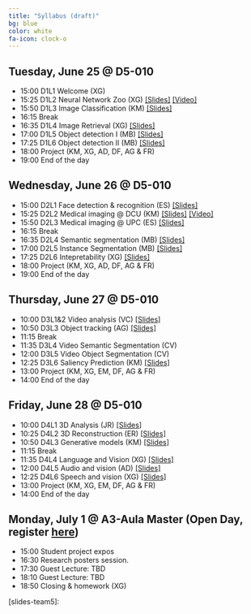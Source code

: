 ```yaml
---
title: "Syllabus (draft)"
bg: blue
color: white
fa-icon: clock-o
---
```


## Tuesday, June 25 @ D5-010

- 15:00 D1L1 Welcome (XG) 
- 15:25 D1L2 Neural Network Zoo (XG) [[Slides]][D1L2-slides] [[Video]][D1L2-video]
- 15:50 D1L3 Image Classification (KM) [[Slides]][D1L3-slides]
- 16:15 Break
- 16:35 D1L4 Image Retrieval (XG) [[Slides]][D1L4-slides]
- 17:00 D1L5 Object detection I (MB) [[Slides]][D2L1-slides]
- 17:25 D1L6 Object detection II (MB) [[Slides]][D2L1-slides]
- 18:00 Project (KM, XG, AD, DF, AG & FR) 
- 19:00 End of the day

[d1l2-slides]: https://www.slideshare.net/xavigiro/d1l2-the-neural-network-zoo-upc-2018-deep-learning-for-computer-vision
[d1l3-slides]: https://www.slideshare.net/xavigiro/d1l3-image-classification-upc-2018-deep-learning-for-computer-vision
[d1l4-slides]: https://www.slideshare.net/xavigiro/d1l5-contentbased-image-retrieval-upc-2018-deep-learning-for-computer-vision
[d1l5-slides]: https://www.slideshare.net/xavigiro/d1l5-cnn-vs-siftbased-visual-localization-upc-2018-deep-learning-for-computer-vision
[d1l6-slides]: https://www.slideshare.net/xavigiro/d1l6-video-object-segmentation-upc-2018-deep-learning-for-computer-vision

[d1l2-video]: https://youtu.be/P47KJJ4wbyo

## Wednesday, June 26 @ D5-010

- 15:00 D2L1 Face detection & recognition (ES) [[Slides]][D2L2-slides]
- 15:25 D2L2 Medical imaging @ DCU (KM) [[Slides]][D2L6-slides] [[Video]][D2L6-video]
- 15:50 D2L3 Medical imaging @ UPC (ES) [[Slides]][D2L5-slides]
- 16:15 Break
- 16:35 D2L4 Semantic segmentation (MB) [[Slides]][D2L3-slides]
- 17:00 D2L5 Instance Segmentation (MB) [[Slides]][D2L4-slides]
- 17:25 D2L6 Intepretability (XG) [[Slides]][D3L4-slides]
- 18:00 Project (KM, XG, AD, DF, AG & FR)
- 19:00 End of the day

[d2l1-slides]: https://www.slideshare.net/xavigiro/d2l1-object-detection-upc-2018-deep-learning-for-computer-vision
[d2l2-slides]: https://www.slideshare.net/xavigiro/d2l2-face-recognition-upc-2018-deep-learning-for-computer-vision
[d2l3-slides]: https://www.slideshare.net/xavigiro/d2l3-semantic-segmentation-upc-2018-deep-learning-for-computer-vision
[d2l4-slides]: https://www.slideshare.net/xavigiro/instance-segmentation-mriam-bellver-upc-barcelona-2018
[d2l5-slides]: https://www.slideshare.net/xavigiro/medical-imaging-at-upc-elisa-sayrol-upc-barcelona-2018
[d2l6-slides]: https://www.slideshare.net/xavigiro/medical-imaging-at-dcu-kevin-mcguinness-upc-barcelona-2018

[d2l6-video]: https://youtu.be/VdmY90YKLTI

## Thursday, June 27 @ D5-010

- 10:00 D3L1&2 Video analysis (VC) [[Slides]][D3L12-slides]
- 10:50 D3L3 Object tracking (AG) [[Slides]][D3L3-slides]
- 11:15 Break
- 11:35 D3L4 Video Semantic Segmentation (CV)
- 12:00 D3L5 Video Object Segmentation (CV)
- 12:25 D3L6 Saliency Prediction (KM) [[Slides]][D3L5-slides]
- 13:00 Project (KM, XG, EM, DF, AG & FR)
- 14:00 End of the day

[d3l12-slides]: https://www.slideshare.net/xavigiro/deep-video-analysis-vctor-campos-upc-barcelona-2018
[d3l3-slides]: https://www.slideshare.net/xavigiro/multiple-object-tracking-laura-lealtaixe-upc-barcelona-2018
[d3l4-slides]: https://www.slideshare.net/xavigiro/interpretability-of-convolutional-neural-networks-eva-mohedano-upc-barcelona-2018
[d3l5-slides]: https://www.slideshare.net/xavigiro/visual-saliency-prediction-with-deep-learning-kevin-mcguinness-upc-barcelona-2018
[d3l6-slides]: https://www.slideshare.net/xavigiro/towards-set-learning-and-prediction-laura-lealtaixe-upc-barcelona-2018

## Friday, June 28 @ D5-010

- 10:00 D4L1 3D Analysis (JR) [[Slides]][D4L1-slides]
- 10:25 D4L2 3D Reconstruction (ER) [[Slides]][D4L2-slides]
- 10:50 D4L3 Generative models (KM) [[Slides]][D4L3-slides]
- 11:15 Break
- 11:35 D4L4 Language and Vision (XG) [[Slides]][D4L4-slides]
- 12:00 D4L5 Audio and vision (AD) [[Slides]][D4L5-slides]
- 12:25 D4L6 Speech and vision (XG) [[Slides]][D4L6-slides]
- 13:00 Project (KM, XG, EM, DF, AG & FR)
- 14:00 End of the day

[D4L1-slides]: https://www.slideshare.net/xavigiro/deep-3d-analysis-javier-ruizhidalgo-upc-barcelona-2018
[D4L2-slides]: https://www.slideshare.net/xavigiro/deep-3d-reconstruction-eduarda-ramon-upc-barcelona-2018
[D4L3-slides]: https://www.slideshare.net/xavigiro/deep-generative-models-kevin-mcguinness-upc-barcelona-2018
[D4L4-slides]: https://www.slideshare.net/xavigiro/deep-language-and-vision-xavier-giroinieto-upc-barcelona-2018
[D4L5-slides]: https://www.slideshare.net/xavigiro/deep-audio-and-vision-eva-mohedano-upc-barcelona-2018
[D4L6-slides]: https://www.slideshare.net/xavigiro/deep-speech-and-vision-xavier-giroinieto-upc-barcelona-2018

## Monday, July 1 @ A3-Aula Master (Open Day, register [here](https://www.eventbrite.com/e/upc-telecombcn-deep-learning-for-vision-open-lectures-tickets-46888336276))

- 15:00 Student project expos
- 16:30 Research posters session. 
- 17:30 Guest Lecture: TBD
- 18:10 Guest Lecture: TBD
- 18:50 Closing & homework (XG)

[slides-team1]: 
[slides-team2]: 
[slides-team3]: 
[slides-team4]: 
[slides-team5]: 

[code-team1]: 
[code-team2]: 
[code-team3]: 
[code-team5]: 
